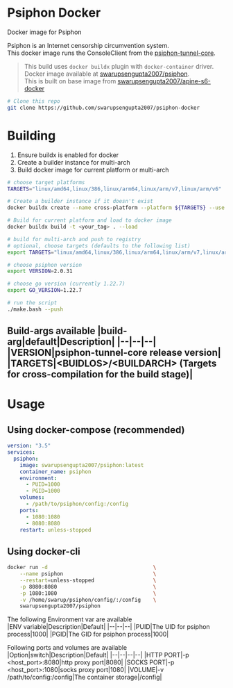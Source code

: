 
# Psiphon Docker
Docker image for Psiphon

Psiphon is an Internet censorship circumvention system. <br>
This docker image runs the ConsoleClient from the [psiphon-tunnel-core](https://github.com/Psiphon-Labs/psiphon-tunnel-core "psiphon-tunnel-core").

> This build uses `docker buildx` plugin with `docker-container` driver. <br>
> Docker image available at [swarupsengupta2007/psiphon](https://hub.docker.com/r/swarupsengupta2007/psiphon "swarupsengupta2007/psiphon"). <br>
> This is built on base image from [swarupsengupta2007/apine-s6-docker](https://github.com/swarupsengupta2007/alpine-s6-docker "swarupsengupta2007/apine-s6-docker")

```bash
# Clone this repo
git clone https://github.com/swarupsengupta2007/psiphon-docker
```

# Building<br>

1. Ensure buildx is enabled for docker
2. Create a builder instance for multi-arch
3. Build docker image for current platform or multi-arch
```bash
# choose target platforms
TARGETS="linux/amd64,linux/386,linux/arm64,linux/arm/v7,linux/arm/v6"

# Create a builder instance if it doesn't exist
docker buildx create --name cross-platform --platform ${TARGETS} --use 

# Build for current platform and load to docker image
docker buildx build -t <your_tag> . --load

# build for multi-arch and push to registry
# optional, choose targets (defaults to the following list)
export TARGETS="linux/amd64,linux/386,linux/arm64,linux/arm/v7,linux/arm/v6"

# choose psiphon version
export VERSION=2.0.31

# choose go version (currently 1.22.7)
export GO_VERSION=1.22.7

# run the script
./make.bash --push
```

Build-args available
|build-arg|default|Description|
|--|--|--|
|VERSION|psiphon-tunnel-core release version|
|TARGETS|\<BUIDLOS\>/\<BUILDARCH\> (Targets for cross-compilation for the build stage)|
---

# Usage

## Using docker-compose (recommended) <br>
```yaml
version: "3.5"
services:
  psiphon:
    image: swarupsengupta2007/psiphon:latest
    container_name: psiphon
    environment:
      - PUID=1000
      - PGID=1000
    volumes:
      - /path/to/psiphon/config:/config
    ports:
      - 1080:1080
      - 8080:8080
    restart: unless-stopped
```

## Using docker-cli <br>
```bash
docker run -d                                  \
    --name psiphon                             \
    --restart=unless-stopped                   \
    -p 8080:8080                               \
    -p 1080:1080                               \
    -v /home/swarup/psiphon/config/:/config    \
    swarupsengupta2007/psiphon
```

The following Environment var are available<br>
|ENV variable|Description|Default|
|--|--|--|
|PUID|The UID for psiphon process|1000|
|PGID|The GID for psiphon process|1000|

Following ports and volumes are available 
|Option|switch|Description|Default|
|--|--|--|--|
|HTTP PORT|-p <host_port>:8080|http proxy port|8080|
|SOCKS PORT|-p <host_port>:1080|socks proxy port|1080|
|VOLUME|-v /path/to/config:/config|The container storage|/config|
